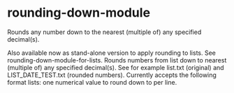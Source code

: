 # rounding-down-module
Rounds any number down to the nearest (multiple of) any specified decimal(s).

Also available now as stand-alone version to apply rounding to lists. See rounding-down-module-for-lists. Rounds numbers from list down to nearest (multiple of) any specified decimal(s). See for example list.txt (original) and LIST_DATE_TEST.txt (rounded numbers). Currently accepts the following format lists: one numerical value to round down to per line.
